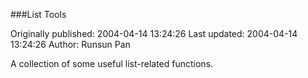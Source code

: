 ###List Tools

Originally published: 2004-04-14 13:24:26
Last updated: 2004-04-14 13:24:26
Author: Runsun Pan

A collection of some useful list-related functions.